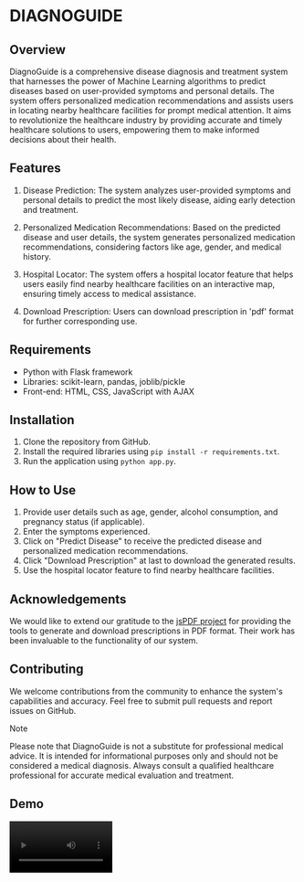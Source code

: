 # DIAGNOGUIDE

## Overview

DiagnoGuide is a comprehensive disease diagnosis and treatment system that harnesses the power of Machine Learning algorithms to predict diseases based on user-provided symptoms and personal details. The system offers personalized medication recommendations and assists users in locating nearby healthcare facilities for prompt medical attention. It aims to revolutionize the healthcare industry by providing accurate and timely healthcare solutions to users, empowering them to make informed decisions about their health.

## Features

1. Disease Prediction: The system analyzes user-provided symptoms and personal details to predict the most likely disease, aiding early detection and treatment.

2. Personalized Medication Recommendations: Based on the predicted disease and user details, the system generates personalized medication recommendations, considering factors like age, gender, and medical history.

3. Hospital Locator: The system offers a hospital locator feature that helps users easily find nearby healthcare facilities on an interactive map, ensuring timely access to medical assistance.

4. Download Prescription: Users can download prescription in 'pdf' format for further corresponding use.

## Requirements

- Python with Flask framework
- Libraries: scikit-learn, pandas, joblib/pickle
- Front-end: HTML, CSS, JavaScript with AJAX

## Installation

1. Clone the repository from GitHub.
2. Install the required libraries using `pip install -r requirements.txt`.
3. Run the application using `python app.py`.

## How to Use

1. Provide user details such as age, gender, alcohol consumption, and pregnancy status (if applicable).
2. Enter the symptoms experienced.
3. Click on "Predict Disease" to receive the predicted disease and personalized medication recommendations.
4. Click "Download Prescription" at last to download the generated results.
5. Use the hospital locator feature to find nearby healthcare facilities.

## Acknowledgements

We would like to extend our gratitude to the [jsPDF project](https://github.com/parallax/jsPDF) for providing the tools to generate and download prescriptions in PDF format. Their work has been invaluable to the functionality of our system.


## Contributing

We welcome contributions from the community to enhance the system's capabilities and accuracy. Feel free to submit pull requests and report issues on GitHub.

> [!NOTE]
> Please note that DiagnoGuide is not a substitute for professional medical advice. It is intended for informational purposes only and should not be considered a medical diagnosis. Always consult a qualified healthcare professional for accurate medical evaluation and treatment.

## Demo
<video src='https://github.com/Anil951/diagno-guide/assets/115132631/425667db-1611-4985-9ba6-4dae48f2313e' width=180/>












